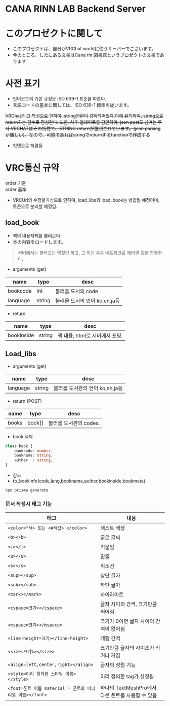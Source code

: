 # CANA RINN LAB Backend Server

# このプロゼクトに関して
- このプロゼクトは、自分がVRChat worldに使うサーバーでございます。
- 今のところ、したにある文書はCana rin 図書館というプロゼクトの文書であります

# 사전 표기
- 언어코드의 기본 규정은 ISO 639-1 표준을 따른다. 
- 言語コードの基本に関しては、ISO 639-1 標準を従います。


~~VRChat은 그 특성으로 인하여, string반환이 강제되어있다.이에 유의하여, string으로 return하는 함수로 편성한다. 또한, 차후 업데이트를 감안하여, json post도 남겨는 두자.VRCHATはその特性で、STRING returnが強制されています。(json parsingが難しい)。なので、可能であればstringでreturnするfunctionで作成する~~
- 업뎃으로 해결됨

# VRC통신 규약
order 기준    
order 基準

- VRCUrl의 수정불가성으로 인하여, load_libs와 load_book는 병합될 예정이며, 토큰으로 분리할 예정임.

## load_book
- 책의 내용자체를 불러온다.
- 本の内容をロードします。
> 서버에서는 불러오는 역할만 하고, 그 외는 우동 네트워크로 제어권 등을 연결한다.
- arguments (get)

|name|type|desc|
|----|----|----|
|bookcode|int|불러올 도서의 code|
|language|string|불러올 도서의 언어 ko,en,ja등|

- return

|name|type|desc|
|----|----|----|
|bookinside|string|책 내용, html로 서버에서 포팅.|

## Load_libs
- arguments (get)

|name|type|desc|
|----|----|----|
|language|string|불러올 도서관의 언어 ko,en,ja등|

- return (POST)

|name|type|desc|
|----|----|----|
|books|book[]|불러올 도서관의 codes.|

- book 객체
```ts
class book {
    bookcode: number,
    bookname: string,
    auther  : string,
}
```

- 참조
- tb_bookinfo(code,lang,bookname,auther,bookinside,bookmeta)

```
npx prisma generate
```



### 문서 작성시 태그 기능

|태그|내용|
|---|---|
|```<color="색> 또는 <#색값> </color>```|텍스트 색상|
|```<b></b>```|굵은 글씨|
|```<i></i>```|기울임|
|```<u></u>```|밑줄|
|```<s></s>```|취소선|
|```<sup></sup>```|상단 글자|
|```<sub></sub>```|하단 글자|
|```<mark></mark>```|하이라이트 |
|```<cspace=크기></cspace>```|	글자 사이의 간격, 크기만큼 띄어짐|
|```<mspace=크기></mspace>```|	크기가 0이면 글자 사이의 간격이 없어짐|
|```<line-height=크기></line-height>```|	개행 간격|
|```<size=크기%></size>```|	 크기만큼 글자의 사이즈가 작거나 커짐|
|```<align=left,center,right></align>```|	글자의 정렬 기능|
|```<style=미리 정의한 스타일 이름></style>```|	미리 정의한 tag가 설정됨|
|```<font=폰트 이름 material = 폰트의 메터리얼 이름></font>```|	하나의 TextMeshPro에서 다른 폰트를 사용할 수 있음|
